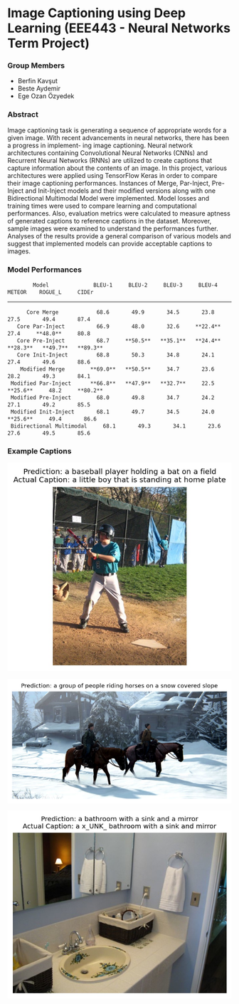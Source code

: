 # Image Captioning using Deep Learning (EEE443 - Neural Networks Term Project)

### **Group Members**

* Berfin Kavşut
* Beste Aydemir
* Ege Ozan Özyedek

### **Abstract**

Image captioning task is generating a sequence of appropriate words for a given image. With recent advancements in neural networks, there has been a progress in implement- ing image captioning. Neural network architectures containing Convolutional Neural Networks (CNNs) and Recurrent Neural Networks (RNNs) are utilized to create captions that capture information about the contents of an image. In this project, various architectures were applied using TensorFlow Keras in order to compare their image captioning performances. Instances of Merge, Par-Inject, Pre-Inject and Init-Inject models and their modified versions along with one Bidirectional Multimodal Model were implemented. Model losses and training times were used to compare learning and computational performances. Also, evaluation metrics were calculated to measure aptness of generated captions to reference captions in the dataset. Moreover, sample images were examined to understand the performances further. Analyses of the results provide a general comparison of various models and suggest that implemented models can provide acceptable captions to images.

### **Model Performances**


            Model              BLEU-1     BLEU-2     BLEU-3     BLEU-4     METEOR    ROGUE_L     CIDEr
  -------------------------- ---------- ---------- ---------- ---------- ---------- ---------- ----------
          Core Merge            68.6       49.9       34.5       23.8       27.5       49.4       87.4
       Core Par-Inject          66.9       48.0       32.6     **22.4**     27.4     **48.0**     80.8
       Core Pre-Inject          68.7     **50.5**   **35.1**   **24.4**   **28.3**   **49.7**   **89.3**
       Core Init-Inject         68.8       50.3       34.8       24.1       27.4       49.6       88.6
        Modified Merge        **69.0**   **50.5**     34.7       23.6       28.2       49.3       84.1
     Modified Par-Inject      **66.8**   **47.9**   **32.7**     22.5     **25.6**     48.2     **80.2**
     Modified Pre-Inject        68.0       49.8       34.7       24.2       27.1       49.2       85.5
     Modified Init-Inject       68.1       49.7       34.5       24.0     **25.6**     49.4       86.6
     Bidirectional Multimodal     68.1       49.3       34.1       23.6       27.6       49.5       85.6
   


### **Example Captions**

![](example_captions/132400880_058cc8cb1c_z.jpg)

![](example_captions/Unknown-19.png)

![](example_captions/3843767010_7f0f9a3c9d_z.jpg)


